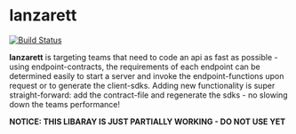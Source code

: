 # lanzarett

[![Build Status](https://travis-ci.org/jakoblorz/lanzarett.svg?branch=master)](https://travis-ci.org/jakoblorz/lanzarett)

**lanzarett** is targeting teams that need to code an api as fast as possible - using endpoint-contracts, the requirements of each endpoint can 
be determined easily to start a server and invoke the endpoint-functions upon request or to generate the client-sdks.
Adding new functionality is super straight-forward: add the contract-file and regenerate the sdks - no slowing down the teams performance!

**NOTICE: THIS LIBARAY IS JUST PARTIALLY WORKING - DO NOT USE YET**
